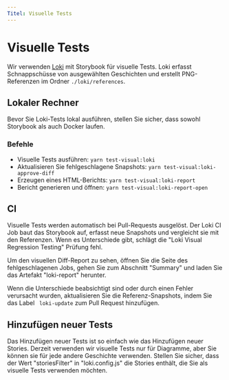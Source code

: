 ```yaml
---
Titel: Visuelle Tests
---
```



# Visuelle Tests


Wir verwenden [Loki](https://loki.js.org/) mit Storybook für visuelle Tests. Loki erfasst Schnappschüsse von ausgewählten Geschichten und erstellt PNG-Referenzen im Ordner `./loki/references`.


## Lokaler Rechner


Bevor Sie Loki-Tests lokal ausführen, stellen Sie sicher, dass sowohl Storybook als auch Docker laufen.


### Befehle


- Visuelle Tests ausführen: `yarn test-visual:loki`
- Aktualisieren Sie fehlgeschlagene Snapshots: `yarn test-visual:loki-approve-diff`
- Erzeugen eines HTML-Berichts: `yarn test-visual:loki-report`
- Bericht generieren und öffnen: `yarn test-visual:loki-report-open`


## CI


Visuelle Tests werden automatisch bei Pull-Requests ausgelöst. Der Loki CI Job baut das Storybook auf, erfasst neue Snapshots und vergleicht sie mit den Referenzen. Wenn es Unterschiede gibt, schlägt die "Loki Visual Regression Testing" Prüfung fehl.


Um den visuellen Diff-Report zu sehen, öffnen Sie die Seite des fehlgeschlagenen Jobs, gehen Sie zum Abschnitt "Summary" und laden Sie das Artefakt "loki-report" herunter.


Wenn die Unterschiede beabsichtigt sind oder durch einen Fehler verursacht wurden, aktualisieren Sie die Referenz-Snapshots, indem Sie das Label ` loki-update` zum Pull Request hinzufügen.


## Hinzufügen neuer Tests


Das Hinzufügen neuer Tests ist so einfach wie das Hinzufügen neuer Stories. Derzeit verwenden wir visuelle Tests nur für Diagramme, aber Sie können sie für jede andere Geschichte verwenden. Stellen Sie sicher, dass der Wert "storiesFilter" in "loki.config.js" die Stories enthält, die Sie als visuelle Tests verwenden möchten.

